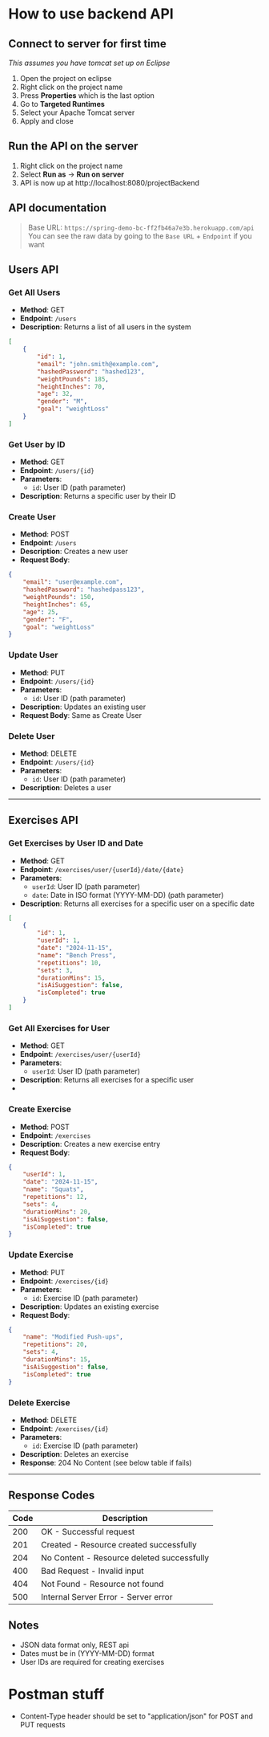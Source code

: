 # How to use backend API
## Connect to server for first time
*This assumes you have tomcat set up on Eclipse*
1. Open the project on eclipse
2. Right click on the project name
3. Press **Properties** which is the last option
4. Go to **Targeted Runtimes**
5. Select your Apache Tomcat server
6. Apply and close


## Run the API on the server
1. Right click on the project name
2. Select **Run as** -> **Run on server**
3. API is now up at http://localhost:8080/projectBackend


## API documentation
> Base URL: `https://spring-demo-bc-ff2fb46a7e3b.herokuapp.com/api`
> You can see the raw data by going to the `Base URL` + `Endpoint` if you want


## Users API

### Get All Users
- **Method**: GET
- **Endpoint**: `/users`
- **Description**: Returns a list of all users in the system
```json
[
    {
        "id": 1,
        "email": "john.smith@example.com",
        "hashedPassword": "hashed123",
        "weightPounds": 185,
        "heightInches": 70,
        "age": 32,
        "gender": "M",
        "goal": "weightLoss"
    }
]
```

### Get User by ID
- **Method**: GET
- **Endpoint**: `/users/{id}`
- **Parameters**:
    - `id`: User ID (path parameter)
- **Description**: Returns a specific user by their ID


### Create User
- **Method**: POST
- **Endpoint**: `/users`
- **Description**: Creates a new user
- **Request Body**:
```json
{
    "email": "user@example.com",
    "hashedPassword": "hashedpass123",
    "weightPounds": 150,
    "heightInches": 65,
    "age": 25,
    "gender": "F",
    "goal": "weightLoss"
}
```


### Update User
- **Method**: PUT
- **Endpoint**: `/users/{id}`
- **Parameters**:
    - `id`: User ID (path parameter)
- **Description**: Updates an existing user
- **Request Body**: Same as Create User


### Delete User
- **Method**: DELETE
- **Endpoint**: `/users/{id}`
- **Parameters**:
    - `id`: User ID (path parameter)
- **Description**: Deletes a user


---

## Exercises API

### Get Exercises by User ID and Date
- **Method**: GET
- **Endpoint**: `/exercises/user/{userId}/date/{date}`
- **Parameters**:
    - `userId`: User ID (path parameter)
    - `date`: Date in ISO format (YYYY-MM-DD) (path parameter)
- **Description**: Returns all exercises for a specific user on a specific date

```json
[
    {
        "id": 1,
        "userId": 1,
        "date": "2024-11-15",
        "name": "Bench Press",
        "repetitions": 10,
        "sets": 3,
        "durationMins": 15,
        "isAiSuggestion": false,
        "isCompleted": true
    }
]
```

### Get All Exercises for User
- **Method**: GET
- **Endpoint**: `/exercises/user/{userId}`
- **Parameters**:
    - `userId`: User ID (path parameter)
- **Description**: Returns all exercises for a specific user
-

### Create Exercise
- **Method**: POST
- **Endpoint**: `/exercises`
- **Description**: Creates a new exercise entry
- **Request Body**:
```json
{
    "userId": 1,
    "date": "2024-11-15",
    "name": "Squats",
    "repetitions": 12,
    "sets": 4,
    "durationMins": 20,
    "isAiSuggestion": false,
    "isCompleted": true
}
```


### Update Exercise
- **Method**: PUT
- **Endpoint**: `/exercises/{id}`
- **Parameters**:
    - `id`: Exercise ID (path parameter)
- **Description**: Updates an existing exercise
- **Request Body**:
```json
{
    "name": "Modified Push-ups",
    "repetitions": 20,
    "sets": 4,
    "durationMins": 15,
    "isAiSuggestion": false,
    "isCompleted": true
}
```


### Delete Exercise
- **Method**: DELETE
- **Endpoint**: `/exercises/{id}`
- **Parameters**:
    - `id`: Exercise ID (path parameter)
- **Description**: Deletes an exercise
- **Response**: 204 No Content (see below table if fails)

---

## Response Codes

| Code | Description |
|------|-------------|
| 200 | OK - Successful request |
| 201 | Created - Resource created successfully |
| 204 | No Content - Resource deleted successfully |
| 400 | Bad Request - Invalid input |
| 404 | Not Found - Resource not found |
| 500 | Internal Server Error - Server error |

## Notes
- JSON data format only, REST api
- Dates must be in (YYYY-MM-DD) format
- User IDs are required for creating exercises

# Postman stuff
- Content-Type header should be set to "application/json" for POST and PUT requests
